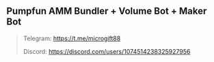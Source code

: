 ## Pumpfun AMM Bundler + Volume Bot + Maker Bot


> Telegram: https://t.me/microgift88
> 
> Discord: https://discord.com/users/1074514238325927956

